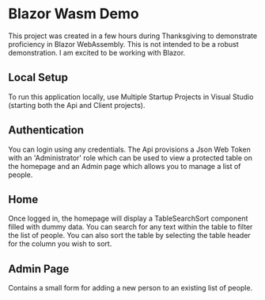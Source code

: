 # Blazor Wasm Demo
This project was created in a few hours during Thanksgiving to demonstrate proficiency in Blazor WebAssembly. This is not intended to be a robust demonstration. I am excited to be working with Blazor.

## Local Setup
To run this application locally, use Multiple Startup Projects in Visual Studio (starting both the Api and Client projects).

## Authentication
You can login using any credentials. The Api provisions a Json Web Token with an 'Administrator' role which can be used to view a protected table on the homepage and an Admin page which allows you to manage a list of people.

## Home
Once logged in, the homepage will display a TableSearchSort component filled with dummy data. You can search for any text within the table to filter the list of people. You can also sort the table by selecting the table header for the column you wish to sort.

## Admin Page
Contains a small form for adding a new person to an existing list of people.
